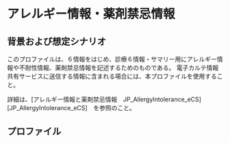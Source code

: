 
# アレルギー情報・薬剤禁忌情報

## 背景および想定シナリオ
このプロファイルは、６情報をはじめ、診療６情報・サマリー用にアレルギー情報や不耐性情報、薬剤禁忌情報を記述するためのものである。
電子カルテ情報共有サービスに送信する情報に含まれる場合には、本プロファイルを使用すること。

詳細は、[アレルギー情報と薬剤禁忌情報　JP_AllergyIntolerance_eCS][JP_AllergyIntolerance_eCS]　を参照のこと。


## プロファイル

